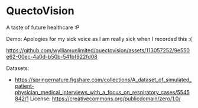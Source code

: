 # QuectoVision

A taste of future healthcare :P

Demo:
Apologies for my sick voice as I am really sick when I recorded this :(

https://github.com/wylliamunlimited/quectovision/assets/113057252/9e550e62-00ec-4a0d-b50b-541bf922fd08



Datasets:
- https://springernature.figshare.com/collections/A_dataset_of_simulated_patient-physician_medical_interviews_with_a_focus_on_respiratory_cases/5545842/1
  License: https://creativecommons.org/publicdomain/zero/1.0/ 


<!-- # Start of the permission_handler configuration
    target.build_configurations.each do |config|
      # xcconfig_path = config.base_configuration_reference.real_path
      # xcconfig = File.read(xcconfig_path)
      # xcconfig_mod = xcconfig.gsub(/DT_TOOLCHAIN_DIR/, "TOOLCHAIN_DIR")
      # File.open(xcconfig_path, "w") { |file| file << xcconfig_mod }

      # You can enable the permissions needed here. For example to enable camera
      # permission, just remove the `#` character in front so it looks like this:
      #
      # ## dart: PermissionGroup.camera
      # 'PERMISSION_CAMERA=1'
      #
      #  Preprocessor definitions can be found at: https://github.com/Baseflow/flutter-permission-handler/blob/master/permission_handler_apple/ios/Classes/PermissionHandlerEnums.h
      config.build_settings['GCC_PREPROCESSOR_DEFINITIONS'] ||= [
        '$(inherited)',

        ## dart: [PermissionGroup.calendarWriteOnly, PermissionGroup.calendar (iOS 16 and below)]
        # 'PERMISSION_EVENTS=1',
   
        ## dart: [PermissionGroup.calendarFullAccess, PermissionGroup.calendar (iOS 17 and above)]
        # 'PERMISSION_EVENTS_FULL_ACCESS=1',
  
        ## dart: PermissionGroup.reminders
        # 'PERMISSION_REMINDERS=1',

        ## dart: PermissionGroup.contacts
        # 'PERMISSION_CONTACTS=1',

        ## dart: PermissionGroup.camera
        # 'PERMISSION_CAMERA=1',

        ## dart: PermissionGroup.microphone
        'PERMISSION_MICROPHONE=1'

        ## dart: PermissionGroup.speech
        # 'PERMISSION_SPEECH_RECOGNIZER=1',

        ## dart: PermissionGroup.photos
        # 'PERMISSION_PHOTOS=1',

        ## dart: [PermissionGroup.location, PermissionGroup.locationAlways, PermissionGroup.locationWhenInUse]
        # 'PERMISSION_LOCATION=1',

        ## dart: PermissionGroup.notification
        # 'PERMISSION_NOTIFICATIONS=1',

        ## dart: PermissionGroup.mediaLibrary
        # 'PERMISSION_MEDIA_LIBRARY=1',

        ## dart: PermissionGroup.sensors
        # 'PERMISSION_SENSORS=1',

        ## dart: PermissionGroup.bluetooth
        # 'PERMISSION_BLUETOOTH=1',

        ## dart: PermissionGroup.appTrackingTransparency
        # 'PERMISSION_APP_TRACKING_TRANSPARENCY=1',

        ## dart: PermissionGroup.criticalAlerts
        # 'PERMISSION_CRITICAL_ALERTS=1'
      ]

    end


    <key>NSMicrophoneUsageDescription</key>
	<string>microphone</string> -->
